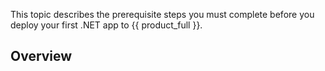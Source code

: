 This topic describes the prerequisite steps you must complete before
you deploy your first .NET app to {{ product_full }}.

## Overview
